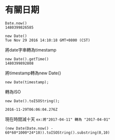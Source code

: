 # 有關日期

```
Date.now()
1480399826585

```
```
new Date()
Tue Nov 29 2016 14:10:18 GMT+0800 (CST)
```
將date字串轉為timestamp
```
new Date().getTime()
1480399892808
```
將timestamp轉為new Date()
```
new Date(timestamp);
```
轉為ISO
```
new Date().toISOString();

2016-11-29T06:06:04.276Z
```

現在時間減十天 `ex:將"2017-04-11" 轉為 "2017-04-01"`
```
(new Date(Date.now() - 60*60*1000*24*10)).toISOString().substring(0,10)
```